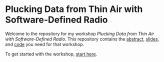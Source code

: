 # Plucking Data from Thin Air with Software-Defined Radio

Welcome to the repository for my workshop _Plucking Data from Thin Air with Software-Defined Radio_. This repository contains the [abstract](ABSTRACT), [slides](slides), and [code](code) you need for that workshop.

To get started with the workshop, [start here](docs/00-START-HERE.md).
